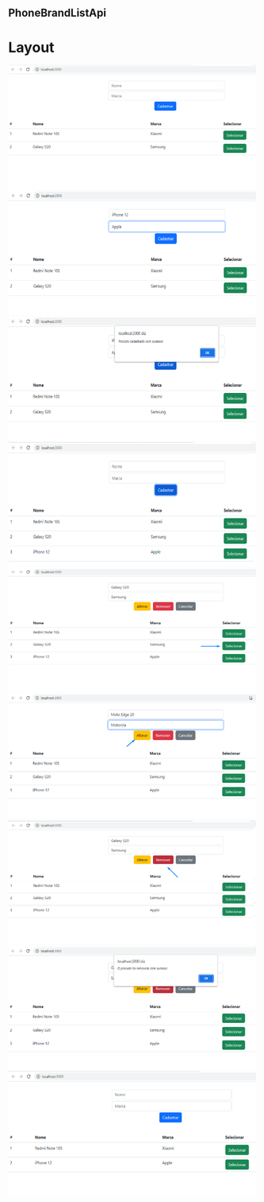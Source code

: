 ## PhoneBrandListApi

# Layout
<img src="https://github.com/LucasCosta-Code23/PhoneBrandListAPI/blob/main/imagens/TelaInicial.png" width="500" height="250"> <img src="https://github.com/LucasCosta-Code23/PhoneBrandListAPI/blob/main/imagens/TelaCadastro.png" width="500" height="250"> <img src="https://github.com/LucasCosta-Code23/PhoneBrandListAPI/blob/main/imagens/PopUpCadastro.png" width="500" height="250"> <img src="https://github.com/LucasCosta-Code23/PhoneBrandListAPI/blob/main/imagens/CadastroRealizado.png" width="500" height="250"> <img src="https://github.com/LucasCosta-Code23/PhoneBrandListAPI/blob/main/imagens/SelecionarProduto.png" width="500" height="250"> <img src="https://github.com/LucasCosta-Code23/PhoneBrandListAPI/blob/main/imagens/AlterarProduto.png" width="500" height="250"> <img src="https://github.com/LucasCosta-Code23/PhoneBrandListAPI/blob/main/imagens/RemoverProduto.png" width="500" height="250"> <img src="https://github.com/LucasCosta-Code23/PhoneBrandListAPI/blob/main/imagens/PopUpProdutoRemovido.png" width="500" height="250">
<img src="https://github.com/LucasCosta-Code23/PhoneBrandListAPI/blob/main/imagens/TelaInicialAtualizada.png" width="500" height="250">



